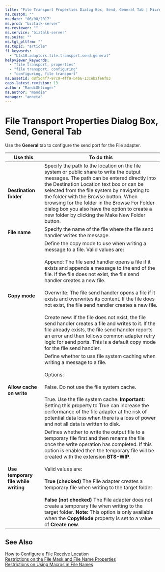 ```yaml
---
title: "File Transport Properties Dialog Box, Send, General Tab | Microsoft Docs"
ms.custom: ""
ms.date: "06/08/2017"
ms.prod: "biztalk-server"
ms.reviewer: ""
ms.service: "biztalk-server"
ms.suite: ""
ms.tgt_pltfrm: ""
ms.topic: "article"
f1_keywords: 
  - "bts10.adaptors.file.transport.send.general"
helpviewer_keywords: 
  - "file transport, properties"
  - "file transport, configuring"
  - "configuring, file transport"
ms.assetid: d8f5d4f7-97c0-4ff9-b4b6-13ceb2fe6f83
caps.latest.revision: 13
author: "MandiOhlinger"
ms.author: "mandia"
manager: "anneta"
---
```

# File Transport Properties Dialog Box, Send, General Tab
Use the **General** tab to configure the send port for the File adapter.  
  
|Use this|To do this|  
|--------------|----------------|  
|**Destination folder**|Specify the path to the location on the file system or public share to write the output messages. The path can be entered directly into the Destination Location text box or can be selected from the file system by navigating to the folder with the Browse button. When browsing for the folder in the Browse For Folder dialog box you also have the option to create a new folder by clicking the Make New Folder button.|  
|**File name**|Specify the name of the file where the file send handler writes the message.|  
|**Copy mode**|Define the copy mode to use when writing a message to a file. Valid values are:<br /><br /> Append: The file send handler opens a file if it exists and appends a message to the end of the file. If the file does not exist, the file send handler creates a new file.<br /><br /> Overwrite: The file send handler opens a file if it exists and overwrites its content. If the file does not exist, the file send handler creates a new file.<br /><br /> Create new: If the file does not exist, the file send handler creates a file and writes to it. If the file already exists, the file send handler reports an error and then follows common adapter retry logic for send ports. This is a default copy mode for the file send handler.|  
|**Allow cache on write**|Define whether to use file system caching when writing a message to a file.<br /><br /> Options:<br /><br /> False. Do not use the file system cache.<br /><br /> True. Use the file system cache. **Important:**  Setting this property to True can increase the performance of the file adapter at the risk of potential data loss when there is a loss of power and not all data is written to disk.|  
|**Use temporary file while writing**|Defines whether to write the output file to a temporary file first and then rename the file once the write operation has completed. If this option is enabled then the temporary file will be created with the extension **BTS-WIP**.<br /><br /> Valid values are:<br /><br /> **True (checked)** The File adapter creates a temporary file when writing to the target folder.<br /><br /> **False (not checked)** The File adapter does not create a temporary file when writing to the target folder. **Note:**  This option is only available when the **CopyMode** property is set to a value of **Create new**.|  
  
## See Also  
 [How to Configure a File Receive Location](../Topic/How%20to%20Configure%20a%20File%20Receive%20Location.md)   
 [Restrictions on the File Mask and File Name Properties](../Topic/Restrictions%20on%20the%20File%20Mask%20and%20File%20Name%20Properties.md)   
 [Restrictions on Using Macros in File Names](../Topic/Restrictions%20on%20Using%20Macros%20in%20File%20Names.md)